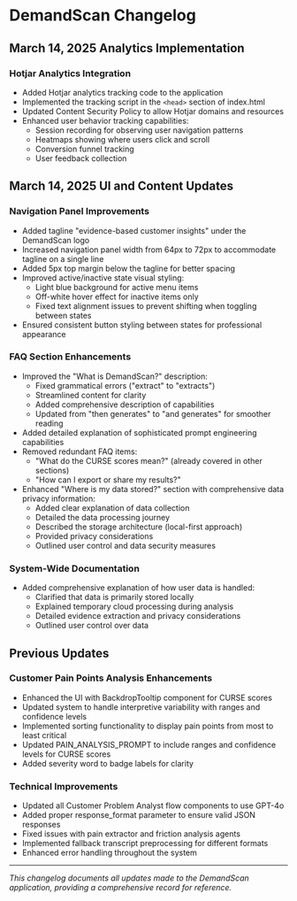# DemandScan Changelog

## March 14, 2025 Analytics Implementation

### Hotjar Analytics Integration

- Added Hotjar analytics tracking code to the application
- Implemented the tracking script in the `<head>` section of index.html
- Updated Content Security Policy to allow Hotjar domains and resources
- Enhanced user behavior tracking capabilities:
  - Session recording for observing user navigation patterns
  - Heatmaps showing where users click and scroll
  - Conversion funnel tracking
  - User feedback collection

## March 14, 2025 UI and Content Updates

### Navigation Panel Improvements

- Added tagline "evidence-based customer insights" under the DemandScan logo
- Increased navigation panel width from 64px to 72px to accommodate tagline on a single line
- Added 5px top margin below the tagline for better spacing
- Improved active/inactive state visual styling:
  - Light blue background for active menu items
  - Off-white hover effect for inactive items only
  - Fixed text alignment issues to prevent shifting when toggling between states
- Ensured consistent button styling between states for professional appearance

### FAQ Section Enhancements

- Improved the "What is DemandScan?" description:
  - Fixed grammatical errors ("extract" to "extracts")
  - Streamlined content for clarity
  - Added comprehensive description of capabilities
  - Updated from "then generates" to "and generates" for smoother reading
- Added detailed explanation of sophisticated prompt engineering capabilities
- Removed redundant FAQ items:
  - "What do the CURSE scores mean?" (already covered in other sections)
  - "How can I export or share my results?"
- Enhanced "Where is my data stored?" section with comprehensive data privacy information:
  - Added clear explanation of data collection
  - Detailed the data processing journey
  - Described the storage architecture (local-first approach)
  - Provided privacy considerations
  - Outlined user control and data security measures

### System-Wide Documentation

- Added comprehensive explanation of how user data is handled:
  - Clarified that data is primarily stored locally
  - Explained temporary cloud processing during analysis
  - Detailed evidence extraction and privacy considerations
  - Outlined user control over data

## Previous Updates

### Customer Pain Points Analysis Enhancements

- Enhanced the UI with BackdropTooltip component for CURSE scores
- Updated system to handle interpretive variability with ranges and confidence levels
- Implemented sorting functionality to display pain points from most to least critical
- Updated PAIN_ANALYSIS_PROMPT to include ranges and confidence levels for CURSE scores
- Added severity word to badge labels for clarity

### Technical Improvements

- Updated all Customer Problem Analyst flow components to use GPT-4o
- Added proper response_format parameter to ensure valid JSON responses
- Fixed issues with pain extractor and friction analysis agents
- Implemented fallback transcript preprocessing for different formats
- Enhanced error handling throughout the system

---

*This changelog documents all updates made to the DemandScan application, providing a comprehensive record for reference.*
